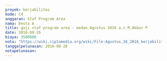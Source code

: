 ```yaml
---
proyek: kerjabilitas
kode: C4
anggaran: Staf Program Area
nama: Desta A
title: gaji staf program area - medan Agustus 2016 a.n M.Akbar P
date: 2016-08-26
biaya: 3500000
nota: "https://wiki.ciptamedia.org/wiki/File:Agustus_26_2016_kerjabilitas_C4_staf_area_medan_akbar.jpeg"
tanggalpelunasan: 2016-08-26
notapelunasan:
---
```

